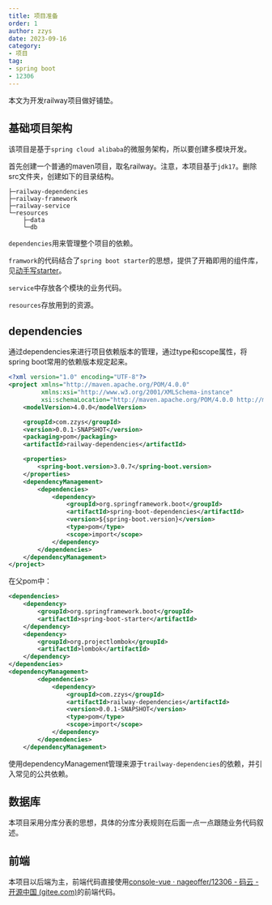 ```yaml
---
title: 项目准备
order: 1
author: zzys
date: 2023-09-16
category:
- 项目
tag:
- spring boot
- 12306
---
```


本文为开发railway项目做好铺垫。

## 基础项目架构

该项目是基于`spring cloud alibaba`的微服务架构，所以要创建多模块开发。

首先创建一个普通的maven项目，取名railway。注意，本项目基于`jdk17`。删除src文件夹，创建如下的目录结构。

```shell
├─railway-dependencies               
├─railway-framework                  
├─railway-service
└─resources
    ├─data
    └─db
```

`dependencies`用来管理整个项目的依赖。

`framwork`的代码结合了`spring boot starter`的思想，提供了开箱即用的组件库，见[动手写starter](../../code/back/spring/动手写starter.md)。

`service`中存放各个模块的业务代码。

`resources`存放用到的资源。

## dependencies

通过dependencies来进行项目依赖版本的管理，通过type和scope属性，将spring boot常用的依赖版本规定起来。

```xml
<?xml version="1.0" encoding="UTF-8"?>
<project xmlns="http://maven.apache.org/POM/4.0.0"
         xmlns:xsi="http://www.w3.org/2001/XMLSchema-instance"
         xsi:schemaLocation="http://maven.apache.org/POM/4.0.0 http://maven.apache.org/xsd/maven-4.0.0.xsd">
    <modelVersion>4.0.0</modelVersion>

    <groupId>com.zzys</groupId>
    <version>0.0.1-SNAPSHOT</version>
    <packaging>pom</packaging>
    <artifactId>railway-dependencies</artifactId>

    <properties>
        <spring-boot.version>3.0.7</spring-boot.version>
    </properties>
    <dependencyManagement>
        <dependencies>
            <dependency>
                <groupId>org.springframework.boot</groupId>
                <artifactId>spring-boot-dependencies</artifactId>
                <version>${spring-boot.version}</version>
                <type>pom</type>
                <scope>import</scope>
            </dependency>
        </dependencies>
    </dependencyManagement>
</project>
```

在父pom中：
```xml
<dependencies>
    <dependency>
        <groupId>org.springframework.boot</groupId>
        <artifactId>spring-boot-starter</artifactId>
    </dependency>
    <dependency>
        <groupId>org.projectlombok</groupId>
        <artifactId>lombok</artifactId>
    </dependency>
</dependencies>
<dependencyManagement>
        <dependencies>
            <dependency>
                <groupId>com.zzys</groupId>
                <artifactId>railway-dependencies</artifactId>
                <version>0.0.1-SNAPSHOT</version>
                <type>pom</type>
                <scope>import</scope>
            </dependency>
        </dependencies>
    </dependencyManagement>
```

使用dependencyManagement管理来源于`trailway-dependencies`的依赖，并引入常见的公共依赖。

## 数据库

本项目采用分库分表的思想，具体的分库分表规则在后面一点一点跟随业务代码叙述。

## 前端

本项目以后端为主，前端代码直接使用[console-vue · nageoffer/12306 - 码云 - 开源中国 (gitee.com)](https://gitee.com/nageoffer/12306/tree/main/console-vue)的前端代码。